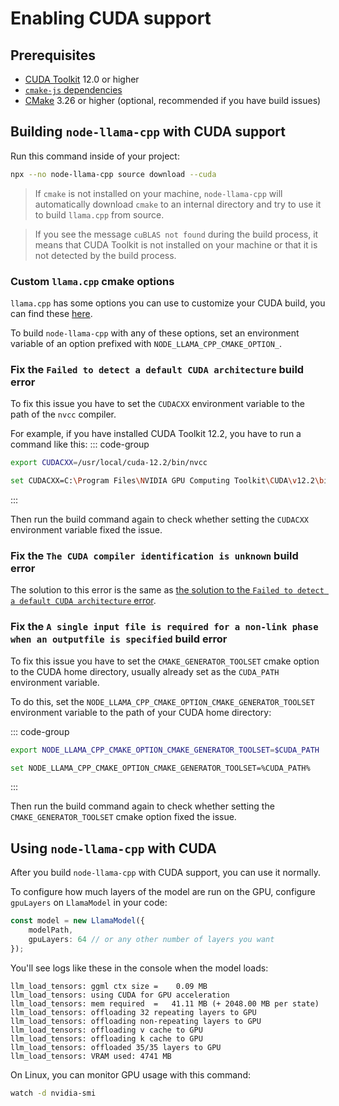 # Enabling CUDA support
## Prerequisites
* [CUDA Toolkit](https://developer.nvidia.com/cuda-downloads) 12.0 or higher
* [`cmake-js` dependencies](https://github.com/cmake-js/cmake-js#:~:text=projectRoot/build%20%20%20%20%20%20%20%20%20%20%20%20%20%20%20%20%20%20%20%20%20%20%20%20%20%20%20%20%20%20%5Bstring%5D-,Requirements%3A,-CMake)
* [CMake](https://cmake.org/download/) 3.26 or higher (optional, recommended if you have build issues)

## Building `node-llama-cpp` with CUDA support
Run this command inside of your project:
```bash
npx --no node-llama-cpp source download --cuda
```

> If `cmake` is not installed on your machine, `node-llama-cpp` will automatically download `cmake` to an internal directory and try to use it to build `llama.cpp` from source.

> If you see the message `cuBLAS not found` during the build process,
> it means that CUDA Toolkit is not installed on your machine or that it is not detected by the build process.

### Custom `llama.cpp` cmake options
`llama.cpp` has some options you can use to customize your CUDA build, you can find these [here](https://github.com/ggerganov/llama.cpp/tree/master#cublas).

To build `node-llama-cpp` with any of these options, set an environment variable of an option prefixed with `NODE_LLAMA_CPP_CMAKE_OPTION_`.

### Fix the `Failed to detect a default CUDA architecture` build error
To fix this issue you have to set the `CUDACXX` environment variable to the path of the `nvcc` compiler.

For example, if you have installed CUDA Toolkit 12.2, you have to run a command like this:
::: code-group
```bash [Linux]
export CUDACXX=/usr/local/cuda-12.2/bin/nvcc
```

```bash [Windows]
set CUDACXX=C:\Program Files\NVIDIA GPU Computing Toolkit\CUDA\v12.2\bin\nvcc.exe
```
:::

Then run the build command again to check whether setting the `CUDACXX` environment variable fixed the issue.

### Fix the `The CUDA compiler identification is unknown` build error
The solution to this error is the same as [the solution to the `Failed to detect a default CUDA architecture` error](#fix-the-failed-to-detect-a-default-cuda-architecture-build-error).

### Fix the `A single input file is required for a non-link phase when an outputfile is specified` build error
To fix this issue you have to set the `CMAKE_GENERATOR_TOOLSET` cmake option to the CUDA home directory, usually already set as the `CUDA_PATH` environment variable.

To do this, set the `NODE_LLAMA_CPP_CMAKE_OPTION_CMAKE_GENERATOR_TOOLSET` environment variable to the path of your CUDA home directory:

::: code-group
```bash [Linux]
export NODE_LLAMA_CPP_CMAKE_OPTION_CMAKE_GENERATOR_TOOLSET=$CUDA_PATH
```

```bash [Windows]
set NODE_LLAMA_CPP_CMAKE_OPTION_CMAKE_GENERATOR_TOOLSET=%CUDA_PATH%
```
:::

Then run the build command again to check whether setting the `CMAKE_GENERATOR_TOOLSET` cmake option fixed the issue.

## Using `node-llama-cpp` with CUDA
After you build `node-llama-cpp` with CUDA support, you can use it normally.

To configure how much layers of the model are run on the GPU, configure `gpuLayers` on `LlamaModel` in your code:
```typescript
const model = new LlamaModel({
    modelPath,
    gpuLayers: 64 // or any other number of layers you want
});
```

You'll see logs like these in the console when the model loads:
```
llm_load_tensors: ggml ctx size =    0.09 MB
llm_load_tensors: using CUDA for GPU acceleration
llm_load_tensors: mem required  =   41.11 MB (+ 2048.00 MB per state)
llm_load_tensors: offloading 32 repeating layers to GPU
llm_load_tensors: offloading non-repeating layers to GPU
llm_load_tensors: offloading v cache to GPU
llm_load_tensors: offloading k cache to GPU
llm_load_tensors: offloaded 35/35 layers to GPU
llm_load_tensors: VRAM used: 4741 MB
```

On Linux, you can monitor GPU usage with this command:
```bash
watch -d nvidia-smi
```
